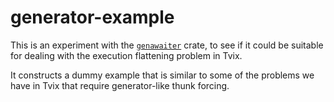 generator-example
=================

This is an experiment with the [`genawaiter`][] crate, to see if it
could be suitable for dealing with the execution flattening problem in
Tvix.

It constructs a dummy example that is similar to some of the problems
we have in Tvix that require generator-like thunk forcing.

[`genawaiter`]: https://docs.rs/genawaiter/latest/genawaiter/index.html
